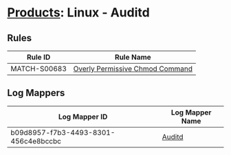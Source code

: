 # [Products](README.md): Linux - Auditd

## Rules

|Rule ID|Rule Name|
|----|----|
|MATCH-S00683|[Overly Permissive Chmod Command](../rules/MATCH-S00683.md)|


## Log Mappers

|Log Mapper ID|Log Mapper Name|
|----|----|
|b09d8957-f7b3-4493-8301-456c4e8bccbc|[Auditd](../mappings/b09d8957-f7b3-4493-8301-456c4e8bccbc.md)|


